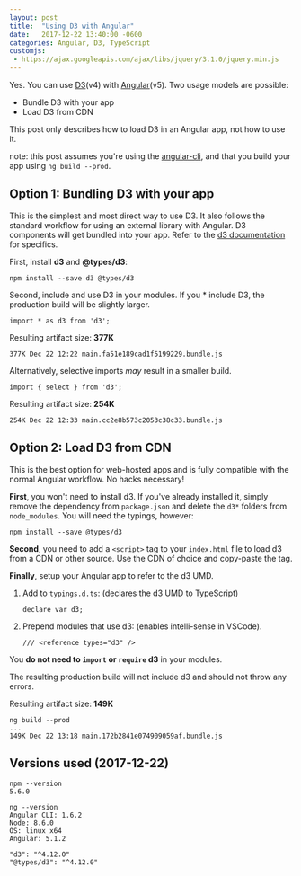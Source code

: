 ```yaml
---
layout: post
title:  "Using D3 with Angular"
date:   2017-12-22 13:40:00 -0600
categories: Angular, D3, TypeScript
customjs:
 - https://ajax.googleapis.com/ajax/libs/jquery/3.1.0/jquery.min.js
---
```


Yes. You can use [D3](https://d3js.org/)(v4) with [Angular](https://angular.io/)(v5). Two usage models are possible:

* Bundle D3 with your app
* Load D3 from CDN

This post only describes how to load D3 in an Angular app, not how to use it.

note: this post assumes you're using the [angular-cli](https://cli.angular.io/),
and that you build your app using `ng build --prod`.

## Option 1: Bundling D3 with your app

This is the simplest and most direct way to use D3. It also 
follows the standard workflow for using an external library with Angular. D3 
components will get bundled into your app. Refer to the 
[d3 documentation](https://github.com/d3/d3/wiki#installing) for specifics.

First, install **d3** and **@types/d3**:

    npm install --save d3 @types/d3

Second, include and use D3 in your modules. If you * include D3, the production
build will be slightly larger.

    import * as d3 from 'd3';

Resulting artifact size: **377K**
    
    377K Dec 22 12:22 main.fa51e189cad1f5199229.bundle.js

Alternatively, selective imports *may* result in a smaller build.

    import { select } from 'd3';

Resulting artifact size: **254K**

    254K Dec 22 12:33 main.cc2e8b573c2053c38c33.bundle.js

## Option 2: Load D3 from CDN

This is the best option for web-hosted apps and is fully compatible with the
normal Angular workflow. No hacks necessary!

**First**, you won't need to install d3. If you've already installed it, simply 
remove the dependency from `package.json` and delete the `d3*` folders from 
`node_modules`. You will need the typings, however:

    npm install --save @types/d3

**Second**, you need to add a `<script>` tag to your `index.html` file to load
d3 from a CDN or other source. Use the CDN of choice and copy-paste the tag.

**Finally**, setup your Angular app to refer to the d3 UMD.

1. Add to `typings.d.ts`: (declares the d3 UMD to TypeScript)

    `declare var d3;`

2. Prepend modules that use d3: (enables intelli-sense in VSCode).

    `/// <reference types="d3" />`

You **do not need to `import` or `require` d3** in your modules.

The resulting production build will not include d3 and should not throw any errors.

Resulting artifact size: **149K**

    ng build --prod
    ...
    149K Dec 22 13:18 main.172b2841e074909059af.bundle.js

## Versions used (2017-12-22)

    npm --version
    5.6.0

    ng --version
    Angular CLI: 1.6.2
    Node: 8.6.0
    OS: linux x64
    Angular: 5.1.2

    "d3": "^4.12.0"
    "@types/d3": "^4.12.0"
